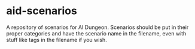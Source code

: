 # aid-scenarios
A repository of scenarios for AI Dungeon. Scenarios should be put in their proper categories and have the scenario name in the filename, even with stuff like tags in the filename if you wish.
